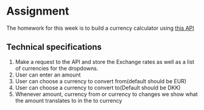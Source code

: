 # Assignment

The homework for this week is to build a currency calculator using [this API](https://open.er-api.com/v6/latest/USD)

## Technical specifications

1. Make a request to the API and store the Exchange rates as well as a list of currencies for the dropdowns.
2. User can enter an amount
3. User can choose a currency to convert from(default should be EUR)
4. User can choose a currency to convert to(Default should be DKK)
5. Whenever amount, currency from or currency to changes we show what the amount translates to in the to currency
